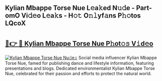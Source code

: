 ## Kylian Mbappe Torse Nue L𝚎a𝚔ed N𝚞𝚍e - Part-omO Vi𝚍𝚎o L𝚎a𝚔s - H𝚘𝚝 O𝚗𝚕yf𝚊ns P𝚑𝚘tos LQcoX

# <h2><a href="http://kfaya0b.oniu.top/?m=Kylian+Mbappe+Torse+Nue">🔗👉 🔴 Kylian Mbappe Torse Nue P𝚑ot𝚘𝚜 V𝚒d𝚎o</a></h2>

[![Kylian Mbappe Torse Nue Nu𝚍e𝚜](https://i.imgur.com/0qMVB7G.gif)](http://kfaya0b.oniu.top/?m=Kylian+Mbappe+Torse+Nue)
Social media influencer Kylian Mbappe Torse Nue, famed for publishing dance and lifestyle information, featuring presentations and blogs. Dedicated environmentalist Kylian Mbappe Torse Nue, celebrated for their passion and efforts to protect the natural world.  
